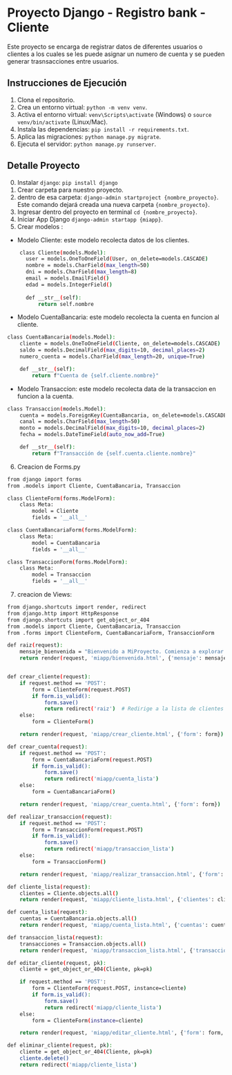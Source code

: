 # Proyecto Django - Registro bank - Cliente

Este proyecto se encarga de registrar datos de diferentes usuarios o clientes a los cuales
se les puede asignar un numero de cuenta y se pueden generar trasnsacciones entre usuarios.

## Instrucciones de Ejecución

1. Clona el repositorio.
2. Crea un entorno virtual: `python -m venv venv`.
3. Activa el entorno virtual: `venv\Scripts\activate` (Windows) o `source venv/bin/activate` (Linux/Mac).
4. Instala las dependencias: `pip install -r requirements.txt`.
5. Aplica las migraciones: `python manage.py migrate`.
6. Ejecuta el servidor: `python manage.py runserver`.
   
## Detalle Proyecto

0. Instalar `django`:  `pip install django`
1. Crear carpeta para nuestro proyecto.
2. dentro de esa carpeta: `django-admin startproject {nombre_proyecto}`. Este comando dejará creada una nueva carpeta `{nombre_proyecto}`.
3. Ingresar dentro del proyecto en terminal `cd {nombre_proyecto}`.
4. Iniciar App Django `django-admin startapp {miapp}`.
5. Crear modelos :
  - Modelo Cliente: este modelo recolecta datos de los clientes.
  ```Bash
      class Cliente(models.Model):
        user = models.OneToOneField(User, on_delete=models.CASCADE)
        nombre = models.CharField(max_length=50)
        dni = models.CharField(max_length=8)
        email = models.EmailField()
        edad = models.IntegerField()
    
        def __str__(self):
            return self.nombre
```
  - Modelo CuentaBancaria: este modelo recolecta la cuenta en funcion al cliente.
```Bash
class CuentaBancaria(models.Model):
    cliente = models.OneToOneField(Cliente, on_delete=models.CASCADE)
    saldo = models.DecimalField(max_digits=10, decimal_places=2)
    numero_cuenta = models.CharField(max_length=20, unique=True)

    def __str__(self):
        return f"Cuenta de {self.cliente.nombre}"
```

  - Modelo Transaccion: este modelo recolecta data de la transaccion en funcion a la cuenta.
```Bash
class Transaccion(models.Model):
    cuenta = models.ForeignKey(CuentaBancaria, on_delete=models.CASCADE, related_name="transacciones")
    canal = models.CharField(max_length=50)
    monto = models.DecimalField(max_digits=10, decimal_places=2)
    fecha = models.DateTimeField(auto_now_add=True)

    def __str__(self):
        return f"Transacción de {self.cuenta.cliente.nombre}"

```


6. Creacion de Forms.py
```Bash   
from django import forms
from .models import Cliente, CuentaBancaria, Transaccion

class ClienteForm(forms.ModelForm):
    class Meta:
        model = Cliente
        fields = '__all__'

class CuentaBancariaForm(forms.ModelForm):
    class Meta:
        model = CuentaBancaria
        fields = '__all__'

class TransaccionForm(forms.ModelForm):
    class Meta:
        model = Transaccion
        fields = '__all__'
```

7. creacion de Views:
```Bash
from django.shortcuts import render, redirect
from django.http import HttpResponse
from django.shortcuts import get_object_or_404
from .models import Cliente, CuentaBancaria, Transaccion
from .forms import ClienteForm, CuentaBancariaForm, TransaccionForm

def raiz(request):
    mensaje_bienvenida = "Bienvenido a MiProyecto. Comienza a explorar las funciones."
    return render(request, 'miapp/bienvenida.html', {'mensaje': mensaje_bienvenida})


def crear_cliente(request):
    if request.method == 'POST':
        form = ClienteForm(request.POST)
        if form.is_valid():
            form.save()
            return redirect('raiz')  # Redirige a la lista de clientes después de guardar
    else:
        form = ClienteForm()

    return render(request, 'miapp/crear_cliente.html', {'form': form})

def crear_cuenta(request):
    if request.method == 'POST':
        form = CuentaBancariaForm(request.POST)
        if form.is_valid():
            form.save()
            return redirect('miapp/cuenta_lista')
    else:
        form = CuentaBancariaForm()

    return render(request, 'miapp/crear_cuenta.html', {'form': form})

def realizar_transaccion(request):
    if request.method == 'POST':
        form = TransaccionForm(request.POST)
        if form.is_valid():
            form.save()
            return redirect('miapp/transaccion_lista')
    else:
        form = TransaccionForm()

    return render(request, 'miapp/realizar_transaccion.html', {'form': form})

def cliente_lista(request):
    clientes = Cliente.objects.all()
    return render(request, 'miapp/cliente_lista.html', {'clientes': clientes})

def cuenta_lista(request):
    cuentas = CuentaBancaria.objects.all()
    return render(request, 'miapp/cuenta_lista.html', {'cuentas': cuentas})

def transaccion_lista(request):
    transacciones = Transaccion.objects.all()
    return render(request, 'miapp/transaccion_lista.html', {'transacciones': transacciones})

def editar_cliente(request, pk):
    cliente = get_object_or_404(Cliente, pk=pk)

    if request.method == 'POST':
        form = ClienteForm(request.POST, instance=cliente)
        if form.is_valid():
            form.save()
            return redirect('miapp/cliente_lista')
    else:
        form = ClienteForm(instance=cliente)

    return render(request, 'miapp/editar_cliente.html', {'form': form, 'cliente': cliente})

def eliminar_cliente(request, pk):
    cliente = get_object_or_404(Cliente, pk=pk)
    cliente.delete()
    return redirect('miapp/cliente_lista')
```
